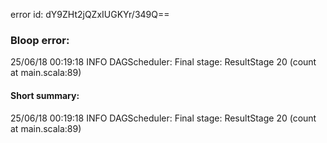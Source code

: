 error id: dY9ZHt2jQZxIUGKYr/349Q==
### Bloop error:

25/06/18 00:19:18 INFO DAGScheduler: Final stage: ResultStage 20 (count at main.scala:89)
#### Short summary: 

25/06/18 00:19:18 INFO DAGScheduler: Final stage: ResultStage 20 (count at main.scala:89)